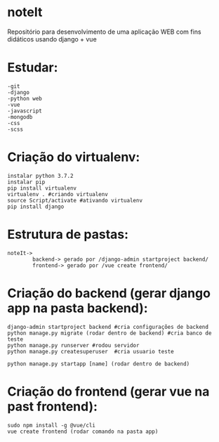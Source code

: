 # noteIt
Repositório para desenvolvimento de uma aplicação WEB com fins didáticos usando django + vue

# Estudar:
    -git
    -django
    -python web
    -vue 
    -javascript
    -mongodb
    -css
    -scss

# Criação do virtualenv:
    instalar python 3.7.2
    instalar pip
    pip install virtualenv
    virtualenv . #criando virtualenv
    source Script/activate #ativando virtualenv
    pip install django    

# Estrutura de pastas:
	noteIt->
    		backend-> gerado por /django-admin startproject backend/
    		frontend-> gerado por /vue create frontend/

# Criação do backend (gerar django app na pasta backend):
    django-admin startproject backend #cria configurações de backend 
    python manage.py migrate (rodar dentro de backend) #cria banco de teste
    python manage.py runserver #rodou servidor
    python manage.py createsuperuser  #cria usuario teste

    python manage.py startapp [name] (rodar dentro de backend)

# Criação do frontend (gerar vue na past frontend):
    sudo npm install -g @vue/cli
    vue create frontend (rodar comando na pasta app)
